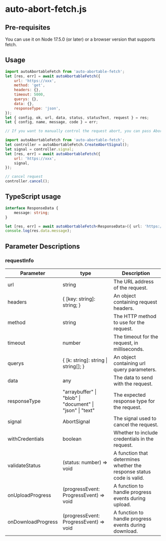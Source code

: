 # auto-abort-fetch.js

## Pre-requisites

You can use it on Node 17.5.0 (or later) or a browser version that supports fetch.

## Usage

```js
import autoAbortableFetch from 'auto-abortable-fetch';
let [res, err] = await autoAbortableFetch({
    url: 'https://xxx',
    method: 'get',
    headers: {},
    timeout: 5000,
    querys: {},
    data: {},
    responseType: 'json',
});
let { config, ok, url, data, status, statusText, request } = res;
let { config, name, message, code } = err;

// If you want to manually control the request abort, you can pass AbortControl.signal

import autoAbortableFetch from 'auto-abortable-fetch';
let controller = autoAbortableFetch.CreateAbortSignal();
let signal = controller.signal;
let [res, err] = await autoAbortableFetch({
    url: 'https://xxx',
    signal,
});

// cancel request
controller.cancel();
```

## TypeScript usage

```ts
interface ResponseData {
    message: string;
}

let [res, err] = await autoAbortableFetch<ResponseData>({ url: 'https://xxx' });
console.log(res.data.message);
```

## Parameter Descriptions

### requestInfo

| Parameter          | type                                                                      | Description                                                           |
| ------------------ | ------------------------------------------------------------------------- | --------------------------------------------------------------------- |
| url                | string                                                                    | The URL address of the request.                                       |
| headers            | { [key: string]: string; }                                                | An object containing request headers.                                 |
| method             | string                                                                    | The HTTP method to use for the request.                               |
| timeout            | number                                                                    | The timeout for the request, in milliseconds.                         |
| querys             | { [k: string]: string &#124; string[]; }                                  | An object containing url query parameters.                            |
| data               | any                                                                       | The data to send with the request.                                    |
| responseType       | "arraybuffer" &#124; "blob" &#124; "document" &#124; "json" &#124; "text" | The expected response type for the request.                           |
| signal             | AbortSignal                                                               | The signal used to cancel the request.                                |
| withCredentials    | boolean                                                                   | Whether to include credentials in the request.                        |
| validateStatus     | (status: number) => void                                                  | A function that determines whether the response status code is valid. |
| onUploadProgress   | (progressEvent: ProgressEvent<XMLHttpRequestEventTarget>) => void         | A function to handle progress events during upload.                   |
| onDownloadProgress | (progressEvent: ProgressEvent<XMLHttpRequestEventTarget>) => void         | A function to handle progress events during download.                 |
